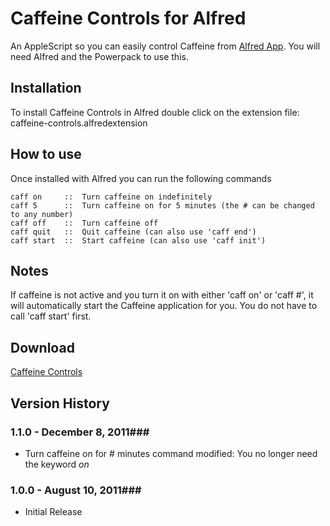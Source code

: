 Caffeine Controls for Alfred
============

An AppleScript so you can easily control Caffeine from [Alfred App](http://alfredapp.com/). You will need Alfred and the Powerpack to use this.

Installation
----------------

To install Caffeine Controls in Alfred double click on the extension file: caffeine-controls.alfredextension

How to use
----------------

Once installed with Alfred you can run the following commands


    caff on     ::  Turn caffeine on indefinitely
    caff 5      ::  Turn caffeine on for 5 minutes (the # can be changed to any number)
    caff off    ::  Turn caffeine off
    caff quit   ::  Quit caffeine (can also use 'caff end')
    caff start  ::  Start caffeine (can also use 'caff init')


Notes
----------------
If caffeine is not active and you turn it on with either 'caff on' or 'caff #', it will automatically start the Caffeine application for you. You do not have to call 'caff start' first.


Download
----------------
[Caffeine Controls](https://github.com/pfbruno/alfred-caffeine-controls/downloads)


## Version History ##
### 1.1.0 - December 8, 2011###

- Turn caffeine on for # minutes command modified: You no longer need
  the keyword *on*


### 1.0.0 - August 10, 2011###

- Initial Release
